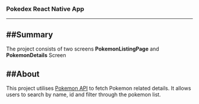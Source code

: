 ### Pokedex React Native App
----
##Summary
----
The project consists of two screens **PokemonListingPage** and **PokemonDetails** Screen

##About
----
This project utilises [Pokemon API](https://pokeapi.co/) to fetch Pokemon related details. It allows users to search by name, id and filter through the pokemon list.


